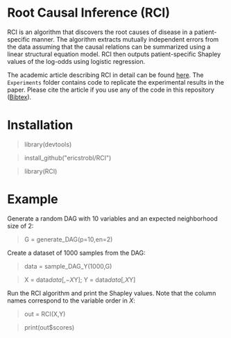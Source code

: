 # Root Causal Inference (RCI)

RCI is an algorithm that discovers the root causes of disease in a patient-specific manner. The algorithm extracts mutually independent errors from the data assuming that the causal relations can be summarized using a linear structural equation model. RCI then outputs patient-specific Shapley values of the log-odds using logistic regression.

The academic article describing RCI in detail can be found [here](https://www.google.com). The ``Experiments`` folder contains code to replicate the experimental results in the paper. Please cite the article if you use any of the code in this repository ([Bibtex](https://www.google.com)).

# Installation

> library(devtools)

> install_github("ericstrobl/RCI")

> library(RCI)

# Example

Generate a random DAG with 10 variables and an expected neighborhood size of 2:

> G = generate_DAG(p=10,en=2)

Create a dataset of 1000 samples from the DAG:

> data = sample_DAG_Y(1000,G)

> X = data$data[,-X$Y]; Y = data$data[,X$Y]

Run the RCI algorithm and print the Shapley values. Note that the column names correspond to the variable order in _X_:

> out = RCI(X,Y)

> print(out$scores)


